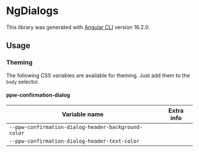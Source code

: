 # NgDialogs

This library was generated with [Angular CLI](https://github.com/angular/angular-cli) version 16.2.0.

## Usage

### Theming

The following CSS variables are available for theming. Just add them to the `body` selector.

#### ppw-confirmation-dialog

| Variable name                                       | Extra info |
| --------------------------------------------------- | ---------- |
| `--ppw-confirmation-dialog-header-background-color` |            |
| `--ppw-confirmation-dialog-header-text-color`       |            |
